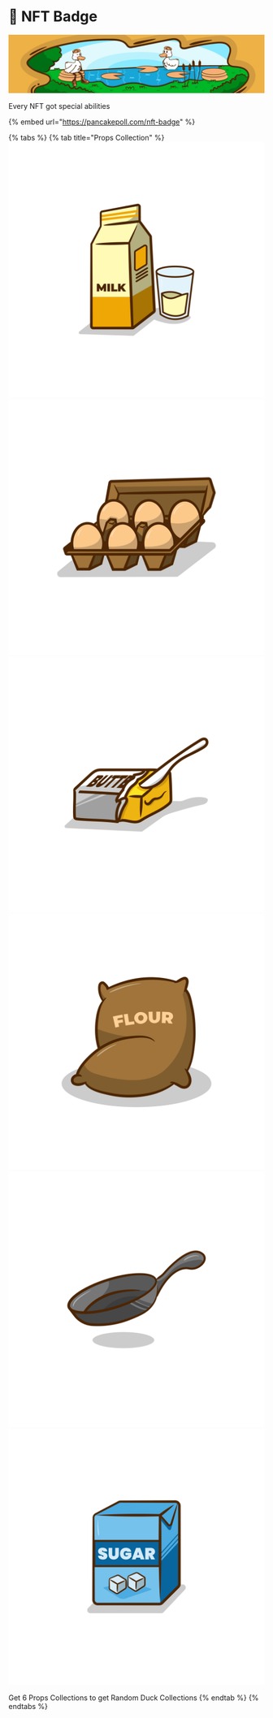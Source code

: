 # 🌅 NFT Badge

![](<../../.gitbook/assets/PANCAKEPOLL-BANNER-1120x256px (1).png>)

Every NFT got special abilities

{% embed url="https://pancakepoll.com/nft-badge" %}

{% tabs %}
{% tab title="Props Collection" %}
![Milk](../../.gitbook/assets/MILK.svg) ![Egg](../../.gitbook/assets/EGGS.svg) ![Butter](../../.gitbook/assets/BUTTER.svg) ![Flour](../../.gitbook/assets/FLOUR.svg) ![Pan](../../.gitbook/assets/PAN.svg) ![Sugar](../../.gitbook/assets/SUGAR.svg)

Get 6 Props Collections to get Random Duck Collections
{% endtab %}
{% endtabs %}
